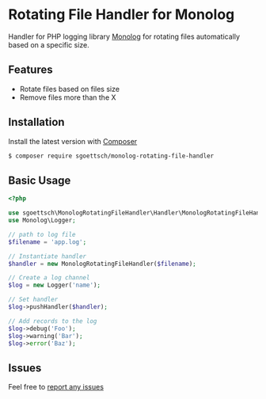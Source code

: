 # Rotating File Handler for Monolog
Handler for PHP logging library [Monolog](https://github.com/Seldaek/monolog) for rotating files automatically based on a specific size.

## Features
* Rotate files based on files size 
* Remove files more than the X

## Installation
Install the latest version with [Composer](https://getcomposer.org/)

```bash
$ composer require sgoettsch/monolog-rotating-file-handler
```
## Basic Usage
```php
<?php

use sgoettsch\MonologRotatingFileHandler\Handler\MonologRotatingFileHandler;
use Monolog\Logger;

// path to log file
$filename = 'app.log';

// Instantiate handler
$handler = new MonologRotatingFileHandler($filename);

// Create a log channel
$log = new Logger('name');

// Set handler
$log->pushHandler($handler);

// Add records to the log
$log->debug('Foo');
$log->warning('Bar');
$log->error('Baz');
```

## Issues
Feel free to [report any issues](https://github.com/sgoettsch/monolog-rotating-file-handler/issues/new)